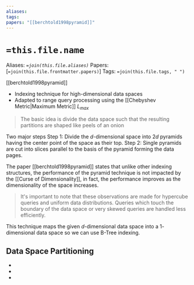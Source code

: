 ```yaml
---
aliases: 
tags: 
papers: "[[berchtold1998pyramid]]"
---
```

# `=this.file.name`
Aliases: _`=join(this.file.aliases)`_
Papers: [`=join(this.file.frontmatter.papers)`]
Tags: `=join(this.file.tags, " ")`

[[berchtold1998pyramid]]
- Indexing technique for high-dimensional data spaces
- Adapted to range query processing using the [[Chebyshev Metric|Maximum Metric]] $L_{max}$ 

> The basic idea is divide the data space such that the resulting partitions are shaped like peels of an onion

Two major steps
Step 1: Divide the $d$-dimensional space into $2d$ pyramids having the center point of the space as their top.
Step 2: Single pyramids are cut into slices parallel to the basis of the pyramid forming the data pages.

The paper [[berchtold1998pyramid]] states that unlike other indexing structures, the performance of the pyramid technique is not impacted by the [[Curse of Dimensionality]], in fact, the performance improves as the dimensionality of the space increases. 

> It's important to note that these observations are made for hypercube queries and uniform data distributions. Queries which touch the boundary of the data space or very skewed queries are handled less efficiently. 

This technique maps the given $d$-dimensional data space into a $1$-dimensional data space so we can use B-Tree indexing.

## Data Space Partitioning

 




- 
- 
- 




















